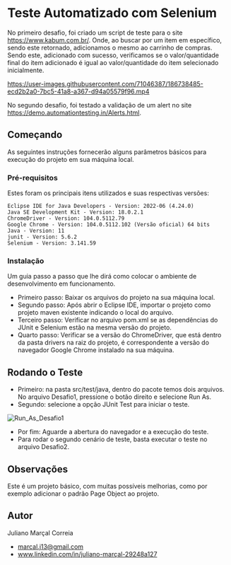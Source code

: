 # Teste Automatizado com Selenium

No primeiro desafio, foi criado um script de teste para o site https://www.kabum.com.br/. Onde, ao buscar por um item em específico, sendo este retornado, adicionamos o mesmo ao carrinho de compras. Sendo este, adicionado com sucesso, verificamos se o valor/quantidade final do item adicionado é igual ao valor/quantidade do item selecionado inicialmente.


https://user-images.githubusercontent.com/71046387/186738485-ecd2b2a0-7bc5-41a8-a367-d94a05579f96.mp4


No segundo desafio, foi testado a validação de um alert no site https://demo.automationtesting.in/Alerts.html.

## Começando

As seguintes instruções fornecerão alguns parâmetros básicos para execução do projeto em sua máquina local.

### Pré-requisitos

Estes foram os principais itens utilizados e suas respectivas versões: 

    Eclipse IDE for Java Developers - Version: 2022-06 (4.24.0)
    Java SE Development Kit - Version: 18.0.2.1
    ChromeDriver - Version: 104.0.5112.79
    Google Chrome - Version: 104.0.5112.102 (Versão oficial) 64 bits
    Java - Version: 11
    junit - Version: 5.6.2
    Selenium - Version: 3.141.59

### Instalação

Um guia passo a passo que lhe dirá como colocar o ambiente de desenvolvimento em funcionamento.

- Primeiro passo: Baixar os arquivos do projeto na sua máquina local.
- Segundo passo: Após abrir o Eclipse IDE, importar o projeto como projeto maven existente indicando o local do arquivo.
- Terceiro passo: Verificar no arquivo pom.xml se as dependências do JUnit e Selenium estão na mesma versão do projeto.
- Quarto passo: Verificar se a versão do ChromeDriver, que está dentro da pasta drivers na raiz do projeto, é correspondente a versão do navegador Google Chrome instalado na sua máquina.

## Rodando o Teste

- Primeiro: na pasta src/test/java, dentro do pacote temos dois arquivos. No arquivo Desafio1, pressione o botão direito e selecione Run As. 
- Segundo: selecione a opção JUnit Test para iniciar o teste.

![Run_As_Desafio1](https://user-images.githubusercontent.com/71046387/186770831-c78915c2-4537-4c78-9629-661419aab165.png)

- Por fim: Aguarde a abertura do navegador e a execução do teste.
- Para rodar o segundo cenário de teste, basta executar o teste no arquivo Desafio2.

## Observações

Este é um projeto básico, com muitas possíveis melhorias, como por exemplo adicionar o padrão Page Object ao projeto.

## Autor

Juliano Marçal Correia
- marcal.j13@gmail.com
- www.linkedin.com/in/juliano-marçal-29248a127
 
